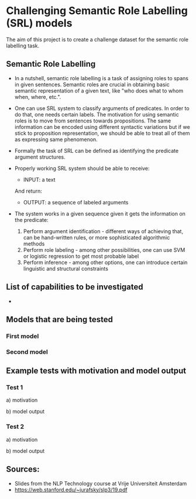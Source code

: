 # Challenging Semantic Role Labelling (SRL) models
The aim of this project is to create a challenge dataset for the semantic role labelling task.

## Semantic Role Labelling
- In a nutshell, semantic role labelling is a task of assigning roles to spans in given sentences. 
Semantic roles are crucial in obtaining basic semantic representation of a given text, like "who
does what to whom when, where, etc.". 
- One can use SRL system to classify arguments of predicates. In order to do that, one needs
certain labels. The motivation for using semantic roles is to move from sentences towards propositions.
The same information can be encoded using different syntactic variations but if we stick to proposition
representation, we should be able to treat all of them as expressing same phenomenon. 
- Formally the task of SRL can be defined as identifying the predicate argument structures.
- Properly working SRL system should be able to receive:
  - INPUT: a text
  
  And return:
  - OUTPUT: a sequence of labeled arguments

- The system works in a given sequence given it gets the information on the predicate:
  1. Perform argument identification - different ways of achieving that, can be hand-written rules, or more sophisticated algorithmic methods
  2. Perform role labeling - among other possibilities, one can use SVM or logistic regression to get most probable label
  3. Perform inference - among other options, one can introduce certain linguistic and structural constraints 

## List of capabilities to be investigated
-


## Models that are being tested

### First model


### Second model


## Example tests with motivation and model output

### Test 1

a) motivation


b) model output


### Test 2

a) motivation


b) model output


## Sources:
- Slides from the NLP Technology course at Vrije Universiteit Amsterdam
- https://web.stanford.edu/~jurafsky/slp3/19.pdf